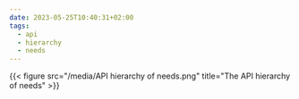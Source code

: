 ```yaml
---
date: 2023-05-25T10:40:31+02:00
tags:
  - api
  - hierarchy
  - needs
---
```


{{< figure src="/media/API hierarchy of needs.png" title="The API hierarchy of needs" >}}